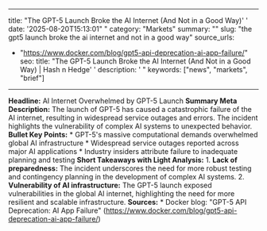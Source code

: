 ﻿---

title: "The GPT-5 Launch Broke the AI Internet (And Not in a Good Way)''
date: '2025-08-20T15:13:01""
category: "Markets"
summary: ""
slug: "the gpt5 launch broke the ai internet and not in a good way"
source_urls:
  - "https://www.docker.com/blog/gpt5-api-deprecation-ai-app-failure/"
seo:
  title: "The GPT-5 Launch Broke the AI Internet (And Not in a Good Way) | Hash n Hedge''
  description: '"
  keywords: ["news", "markets", "brief"]

---
**Headline:** AI Internet Overwhelmed by GPT-5 Launch  **Summary Meta Description:** The launch of GPT-5 has caused a catastrophic failure of the AI internet, resulting in widespread service outages and errors. The incident highlights the vulnerability of complex AI systems to unexpected behavior.  **Bullet Key Points:**  * GPT-5's massive computational demands overwhelmed global AI infrastructure * Widespread service outages reported across major AI applications * Industry insiders attribute failure to inadequate planning and testing  **Short Takeaways with Light Analysis:**  1. **Lack of preparedness:** The incident underscores the need for more robust testing and contingency planning in the development of complex AI systems. 2. **Vulnerability of AI infrastructure:** The GPT-5 launch exposed vulnerabilities in the global AI internet, highlighting the need for more resilient and scalable infrastructure.  **Sources:**  * Docker blog: "GPT-5 API Deprecation: AI App Failure" (https://www.docker.com/blog/gpt5-api-deprecation-ai-app-failure/) 
